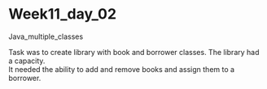 # Week11_day_02
Java_multiple_classes

Task was to create library with book and borrower classes. The library had a capacity.  
It needed the ability to add and remove books and assign them to a borrower. 
